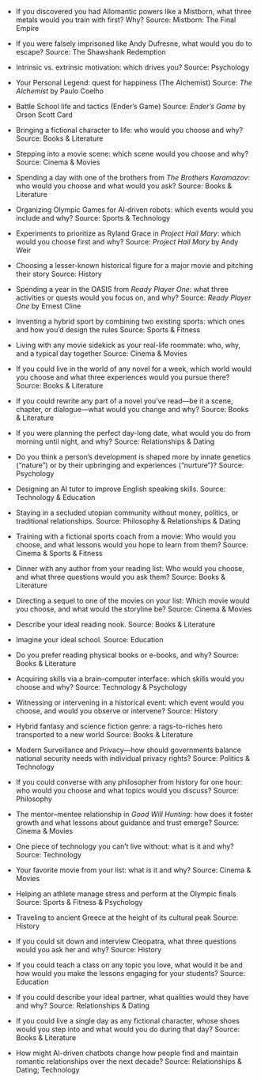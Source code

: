 * If you discovered you had Allomantic powers like a Mistborn, what three metals would you train with first? Why?
  Source: Mistborn: The Final Empire
* If you were falsely imprisoned like Andy Dufresne, what would you do to escape?
  Source: The Shawshank Redemption
* Intrinsic vs. extrinsic motivation: which drives you?
  Source: Psychology
* Your Personal Legend: quest for happiness (The Alchemist)
  Source: *The Alchemist* by Paulo Coelho
* Battle School life and tactics (Ender’s Game)
  Source: *Ender’s Game* by Orson Scott Card
* Bringing a fictional character to life: who would you choose and why?
  Source: Books & Literature
* Stepping into a movie scene: which scene would you choose and why?
  Source: Cinema & Movies
* Spending a day with one of the brothers from *The Brothers Karamazov*: who would you choose and what would you ask?
  Source: Books & Literature
* Organizing Olympic Games for AI‐driven robots: which events would you include and why?
  Source: Sports & Technology
* Experiments to prioritize as Ryland Grace in *Project Hail Mary*: which would you choose first and why?
  Source: *Project Hail Mary* by Andy Weir
* Choosing a lesser-known historical figure for a major movie and pitching their story
  Source: History
* Spending a year in the OASIS from *Ready Player One*: what three activities or quests would you focus on, and why?
  Source: *Ready Player One* by Ernest Cline
* Inventing a hybrid sport by combining two existing sports: which ones and how you’d design the rules
  Source: Sports & Fitness
* Living with any movie sidekick as your real-life roommate: who, why, and a typical day together
  Source: Cinema & Movies
* If you could live in the world of any novel for a week, which world would you choose and what three experiences would you pursue there?
  Source: Books & Literature
* If you could rewrite any part of a novel you’ve read—be it a scene, chapter, or dialogue—what would you change and why?
  Source: Books & Literature
* If you were planning the perfect day-long date, what would you do from morning until night, and why?
  Source: Relationships & Dating
* Do you think a person’s development is shaped more by innate genetics (“nature”) or by their upbringing and experiences (“nurture”)?
  Source: Psychology
* Designing an AI tutor to improve English speaking skills.
  Source: Technology & Education
* Staying in a secluded utopian community without money, politics, or traditional relationships.
  Source: Philosophy & Relationships & Dating
* Training with a fictional sports coach from a movie: Who would you choose, and what lessons would you hope to learn from them?
  Source: Cinema & Sports & Fitness
* Dinner with any author from your reading list: Who would you choose, and what three questions would you ask them?
  Source: Books & Literature
* Directing a sequel to one of the movies on your list: Which movie would you choose, and what would the storyline be?
  Source: Cinema & Movies
* Describe your ideal reading nook.
  Source: Books & Literature
* Imagine your ideal school.
  Source: Education
* Do you prefer reading physical books or e-books, and why?
  Source: Books & Literature

* Acquiring skills via a brain–computer interface: which skills would you choose and why?
  Source: Technology & Psychology
* Witnessing or intervening in a historical event: which event would you choose, and would you observe or intervene?
  Source: History

* Hybrid fantasy and science fiction genre: a rags-to-riches hero transported to a new world
  Source: Books & Literature
* Modern Surveillance and Privacy—how should governments balance national security needs with individual privacy rights?
  Source: Politics & Technology
* If you could converse with any philosopher from history for one hour: who would you choose and what topics would you discuss?
  Source: Philosophy
* The mentor–mentee relationship in *Good Will Hunting*: how does it foster growth and what lessons about guidance and trust emerge?
  Source: Cinema & Movies
* One piece of technology you can’t live without: what is it and why?
  Source: Technology
* Your favorite movie from your list: what is it and why?
  Source: Cinema & Movies
* Helping an athlete manage stress and perform at the Olympic finals
  Source: Sports & Fitness & Psychology
* Traveling to ancient Greece at the height of its cultural peak
  Source: History
* If you could sit down and interview Cleopatra, what three questions would you ask her and why?
  Source: History
* If you could teach a class on any topic you love, what would it be and how would you make the lessons engaging for your students?
  Source: Education
* If you could describe your ideal partner, what qualities would they have and why?
  Source: Relationships & Dating
* If you could live a single day as any fictional character, whose shoes would you step into and what would you do during that day?
  Source: Books & Literature
* How might AI-driven chatbots change how people find and maintain romantic relationships over the next decade?
  Source: Relationships & Dating; Technology